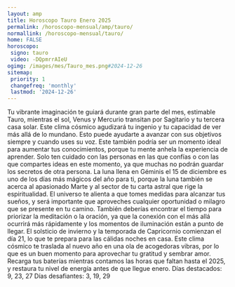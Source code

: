 ```yaml
---
layout: amp
title: Horoscopo Tauro Enero 2025 
permalink: /horoscopo-mensual/amp/tauro/
normallink: /horoscopo-mensual/tauro/
home: FALSE
horoscopo:
 signo: tauro
 video: -DQpmrrAIeU
ogimg: /images/mes/Tauro_mes.png#2024-12-26
sitemap:
 priority: 1
 changefreq: 'monthly'
 lastmod: '2024-12-26'
---
```



Tu vibrante imaginación te guiará durante gran parte del mes, estimable Tauro, mientras el sol, Venus y Mercurio transitan por Sagitario y tu tercera casa solar. Este clima cósmico agudizará tu ingenio y tu capacidad de ver más allá de lo mundano. Esto puede ayudarte a avanzar con sus objetivos siempre y cuando uses su voz. Este también podría ser un momento ideal para aumentar tus conocimientos, porque tu mente anhela la experiencia de aprender. Solo ten cuidado con las personas en las que confías o con las que compartes ideas en este momento, ya que muchas no podrán guardar los secretos de otra persona.
La luna llena en Géminis el 15 de diciembre es uno de los días más mágicos del año para ti, porque la luna también se acerca al apasionado Marte y al sector de tu carta astral que rige la espiritualidad. El universo te alienta a que tomes medidas para alcanzar tus sueños, y será importante que aproveches cualquier oportunidad o milagro que se presente en tu camino. También deberías encontrar el tiempo para priorizar la meditación o la oración, ya que la conexión con el más allá ocurrirá más rápidamente y los momentos de iluminación están a punto de llegar.
El solsticio de invierno y la temporada de Capricornio comienzan el día 21, lo que te prepara para las cálidas noches en casa. Este clima cósmico te traslada al nuevo año en una ola de acogedoras vibras, por lo que es un buen momento para aprovechar tu gratitud y sembrar amor. Recarga tus baterías mientras contamos las horas que faltan hasta el 2025, y restaura tu nivel de energía antes de que llegue enero.
Días destacados: 9, 23, 27
Días desafiantes: 3, 19, 29